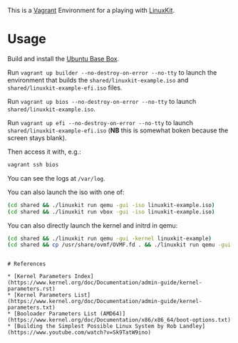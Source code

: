 This is a [Vagrant](https://www.vagrantup.com/) Environment for a playing with [LinuxKit](https://github.com/linuxkit/linuxkit).

# Usage

Build and install the [Ubuntu Base Box](https://github.com/rgl/ubuntu-vagrant).

Run `vagrant up builder --no-destroy-on-error --no-tty` to launch the environment that builds the `shared/linuxkit-example.iso` and `shared/linuxkit-example-efi.iso` files.

Run `vagrant up bios --no-destroy-on-error --no-tty` to launch `shared/linuxkit-example.iso`.

Run `vagrant up efi --no-destroy-on-error --no-tty` to launch `shared/linuxkit-example-efi.iso` (**NB** this is somewhat boken because the screen stays blank).

Then access it with, e.g.:

```bash
vagrant ssh bios
```

You can see the logs at `/var/log`.

You can also launch the iso with one of:

```bash
(cd shared && ./linuxkit run qemu -gui -iso linuxkit-example.iso)
(cd shared && ./linuxkit run vbox -gui -iso linuxkit-example.iso)
```

You can also directly launch the kernel and initrd in qemu:

```bash
(cd shared && ./linuxkit run qemu -gui -kernel linuxkit-example)
(cd shared && cp /usr/share/ovmf/OVMF.fd . && ./linuxkit run qemu -gui -uefi -fw ./OVMF.fd -kernel linuxkit-example)
```
```

# References

* [Kernel Parameters Index](https://www.kernel.org/doc/Documentation/admin-guide/kernel-parameters.rst)
* [Kernel Parameters List](https://www.kernel.org/doc/Documentation/admin-guide/kernel-parameters.txt)
* [Booloader Parameters List (AMD64)](https://www.kernel.org/doc/Documentation/x86/x86_64/boot-options.txt)
* [Building the Simplest Possible Linux System by Rob Landley](https://www.youtube.com/watch?v=Sk9TatW9ino)
